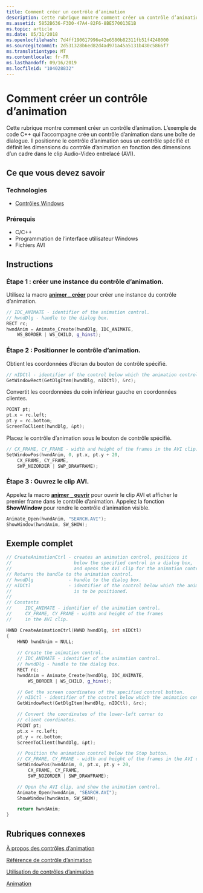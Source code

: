 ```yaml
---
title: Comment créer un contrôle d’animation
description: Cette rubrique montre comment créer un contrôle d’animation.
ms.assetid: 5852B636-F3D0-47A4-82F6-8BE570013E1B
ms.topic: article
ms.date: 05/31/2018
ms.openlocfilehash: 7d4ff190617996e42e6580b82311fb51f4248000
ms.sourcegitcommit: 2d531328b6ed82d4ad971a45a5131b430c5866f7
ms.translationtype: MT
ms.contentlocale: fr-FR
ms.lasthandoff: 09/16/2019
ms.locfileid: "104028832"
---
```

# <a name="how-to-create-an-animation-control"></a>Comment créer un contrôle d’animation

Cette rubrique montre comment créer un contrôle d’animation. L’exemple de code C++ qui l’accompagne crée un contrôle d’animation dans une boîte de dialogue. Il positionne le contrôle d’animation sous un contrôle spécifié et définit les dimensions du contrôle d’animation en fonction des dimensions d’un cadre dans le clip Audio-Video entrelacé (AVI).

## <a name="what-you-need-to-know"></a>Ce que vous devez savoir

### <a name="technologies"></a>Technologies

-   [Contrôles Windows](window-controls.md)

### <a name="prerequisites"></a>Prérequis

-   C/C++
-   Programmation de l’interface utilisateur Windows
-   Fichiers AVI

## <a name="instructions"></a>Instructions

### <a name="step-1-create-an-instance-of-the-animation-control"></a>Étape 1 : créer une instance du contrôle d’animation.

Utilisez la macro [**animer \_ créer**](/windows/desktop/api/Commctrl/nf-commctrl-animate_create) pour créer une instance du contrôle d’animation.


```C++
// IDC_ANIMATE - identifier of the animation control. 
// hwndDlg - handle to the dialog box.
RECT rc;
hwndAnim = Animate_Create(hwndDlg, IDC_ANIMATE, 
    WS_BORDER | WS_CHILD, g_hinst); 
```



### <a name="step-2-position-the-animation-control"></a>Étape 2 : Positionner le contrôle d’animation.

Obtient les coordonnées d’écran du bouton de contrôle spécifié.


```C++
// nIDCtl - identifier of the control below which the animation control is to be positioned.
GetWindowRect(GetDlgItem(hwndDlg, nIDCtl), &rc); 
```



Convertit les coordonnées du coin inférieur gauche en coordonnées clientes.


```C++
POINT pt;
pt.x = rc.left; 
pt.y = rc.bottom; 
ScreenToClient(hwndDlg, &pt); 
```



Placez le contrôle d’animation sous le bouton de contrôle spécifié.


```C++
// CX_FRAME, CY_FRAME - width and height of the frames in the AVI clip.      
SetWindowPos(hwndAnim, 0, pt.x, pt.y + 20, 
    CX_FRAME, CY_FRAME, 
    SWP_NOZORDER | SWP_DRAWFRAME);
```



### <a name="step-3-open-the-avi-clip"></a>Étape 3 : Ouvrez le clip AVI.

Appelez la macro [**animer \_ ouvrir**](/windows/desktop/api/Commctrl/nf-commctrl-animate_open) pour ouvrir le clip AVI et afficher le premier frame dans le contrôle d’animation. Appelez la fonction **ShowWindow** pour rendre le contrôle d’animation visible.


```C++
Animate_Open(hwndAnim, "SEARCH.AVI"); 
ShowWindow(hwndAnim, SW_SHOW); 
```



## <a name="complete-example"></a>Exemple complet


```C++
// CreateAnimationCtrl - creates an animation control, positions it 
//                       below the specified control in a dialog box, 
//                       and opens the AVI clip for the animation control. 
// Returns the handle to the animation control. 
// hwndDlg             - handle to the dialog box. 
// nIDCtl              - identifier of the control below which the animation control 
//                       is to be positioned. 
// 
// Constants 
//     IDC_ANIMATE - identifier of the animation control. 
//     CX_FRAME, CY_FRAME - width and height of the frames 
//     in the AVI clip. 

HWND CreateAnimationCtrl(HWND hwndDlg, int nIDCtl) 
{ 
    HWND hwndAnim = NULL;    
    
    // Create the animation control.
    // IDC_ANIMATE - identifier of the animation control. 
    // hwndDlg - handle to the dialog box.
    RECT rc;
    hwndAnim = Animate_Create(hwndDlg, IDC_ANIMATE, 
        WS_BORDER | WS_CHILD, g_hinst); 

    // Get the screen coordinates of the specified control button.
    // nIDCtl - identifier of the control below which the animation control is to be positioned.
    GetWindowRect(GetDlgItem(hwndDlg, nIDCtl), &rc); 

    // Convert the coordinates of the lower-left corner to 
    // client coordinates.
    POINT pt;
    pt.x = rc.left; 
    pt.y = rc.bottom; 
    ScreenToClient(hwndDlg, &pt); 

    // Position the animation control below the Stop button.
    // CX_FRAME, CY_FRAME - width and height of the frames in the AVI clip.      
    SetWindowPos(hwndAnim, 0, pt.x, pt.y + 20, 
        CX_FRAME, CY_FRAME, 
        SWP_NOZORDER | SWP_DRAWFRAME);

    // Open the AVI clip, and show the animation control.
    Animate_Open(hwndAnim, "SEARCH.AVI"); 
    ShowWindow(hwndAnim, SW_SHOW); 

    return hwndAnim; 
} 
```



## <a name="related-topics"></a>Rubriques connexes

<dl> <dt>

[À propos des contrôles d’animation](animation-control-overview.md)
</dt> <dt>

[Référence de contrôle d’animation](bumper-animation-animation-control-reference.md)
</dt> <dt>

[Utilisation de contrôles d’animation](using-animation-control.md)
</dt> <dt>

[Animation](animation-control-reference.md)
</dt> </dl>

 

 




